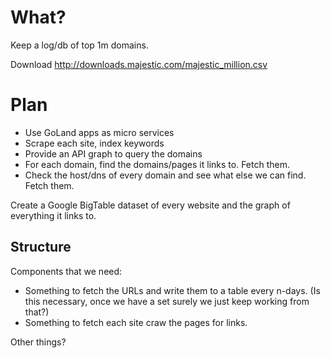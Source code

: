 # What?

Keep a log/db of top 1m domains.

Download http://downloads.majestic.com/majestic_million.csv

# Plan

- Use GoLand apps as micro services
- Scrape each site, index keywords
- Provide an API graph to query the domains
- For each domain, find the domains/pages it links to. Fetch them.
- Check the host/dns of every domain and see what else we can find. Fetch them.

Create a Google BigTable dataset of every website and the graph of everything it links to.

## Structure

Components that we need:

- Something to fetch the URLs and write them to a table every n-days. (Is this necessary, once we have a set surely we just keep working from that?)
- Something to fetch each site craw the pages for links.

Other things?
